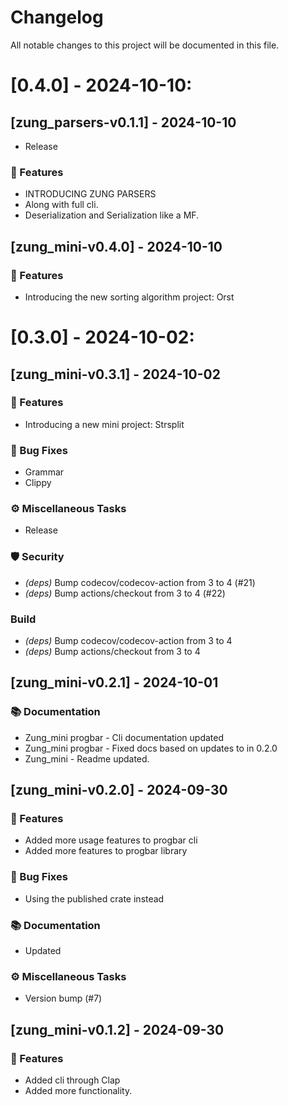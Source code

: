 # Changelog

All notable changes to this project will be documented in this file.

# [0.4.0] - 2024-10-10:

## [zung_parsers-v0.1.1] - 2024-10-10

- Release

### 🚀 Features

- INTRODUCING ZUNG PARSERS
- Along with full cli.
- Deserialization and Serialization like a MF.

## [zung_mini-v0.4.0] - 2024-10-10

### 🚀 Features

- Introducing the new sorting algorithm project: Orst

# [0.3.0] - 2024-10-02:

## [zung_mini-v0.3.1] - 2024-10-02

### 🚀 Features

- Introducing a new mini project: Strsplit

### 🐛 Bug Fixes

- Grammar
- Clippy

### ⚙️ Miscellaneous Tasks

- Release

### 🛡️ Security

- _(deps)_ Bump codecov/codecov-action from 3 to 4 (#21)
- _(deps)_ Bump actions/checkout from 3 to 4 (#22)

### Build

- _(deps)_ Bump codecov/codecov-action from 3 to 4
- _(deps)_ Bump actions/checkout from 3 to 4

## [zung_mini-v0.2.1] - 2024-10-01

### 📚 Documentation

- Zung_mini progbar - Cli documentation updated
- Zung_mini progbar - Fixed docs based on updates to in 0.2.0
- Zung_mini - Readme updated.

## [zung_mini-v0.2.0] - 2024-09-30

### 🚀 Features

- Added more usage features to progbar cli
- Added more features to progbar library

### 🐛 Bug Fixes

- Using the published crate instead

### 📚 Documentation

- Updated

### ⚙️ Miscellaneous Tasks

- Version bump (#7)

## [zung_mini-v0.1.2] - 2024-09-30

### 🚀 Features

- Added cli through Clap
- Added more functionality.

<!-- generated by git-cliff -->
